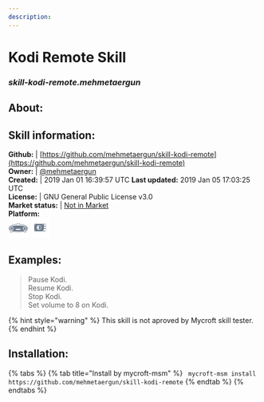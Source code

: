 ```yaml
---    
description:   
---    
```

# Kodi Remote Skill  
### _skill-kodi-remote.mehmetaergun_  
## About:  


## Skill information:  
**Github:** | [https://github.com/mehmetaergun/skill-kodi-remote](https://github.com/mehmetaergun/skill-kodi-remote)  
**Owner:** | [@mehmetaergun](https://github.com/mehmetaergun)  
**Created:** | 2019 Jan 01 16:39:57 UTC  **Last updated:** 2019 Jan 05 17:03:25 UTC  
**License:** | GNU General Public License v3.0  
**Market status:** | [Not in Market](https://market.mycroft.ai/skill/)  
**Platform:**  
 ![](../.gitbook/assets/mark-1-icon.png)  ![](../.gitbook/assets/picroft-icon.png)   
## Examples:  
> Pause Kodi.  
> Resume Kodi.  
> Stop Kodi.  
> Set volume to 8 on Kodi.  
  
{% hint style="warning" %}
This skill is not aproved by Mycroft skill tester.
{% endhint %}
    
## Installation:  
{% tabs %}
{% tab title="Install by mycroft-msm" %}
``` mycroft-msm install https://github.com/mehmetaergun/skill-kodi-remote```
{% endtab %}
  {% endtabs %}
  